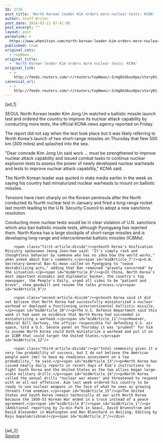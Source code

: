 ```yaml
---
ID: 1736
post_title: 'North Korean leader Kim orders more nuclear tests: KCNA'
author: Staff Writer
post_date: 2016-03-11 07:41:06
post_excerpt: ""
layout: post
permalink: >
  https://www.whenitson.com/north-korean-leader-kim-orders-more-nuclear-tests-kcna/
published: true
original_cats:
  - topNews
original_title:
  - 'North Korean leader Kim orders more nuclear tests: KCNA'
original_link:
  - >
    http://feeds.reuters.com/~r/reuters/topNews/~3/mgEm3bus0po/story01.htm
canonical_url:
  - >
    http://feeds.reuters.com/~r/reuters/topNews/~3/mgEm3bus0po/story01.htm
---
```

 [ad_1]
<br><div id="articleText">
<span id="midArticle_start"/>

<span id="midArticle_0"/><span class="focusParagraph" readability="5"><p><span class="articleLocation">SEOUL</span> North Korean leader Kim Jong Un watched a ballistic missile launch test and ordered the country to improve its nuclear attack capability by conducting more tests, the official KCNA news agency reported on Friday.</p></span><span id="midArticle_1"/><p>The report did not say when the test took place but it was likely referring to North Korea's launch of two short-range missiles on Thursday that flew 500 km (300 miles) and splashed into the sea.</p><span id="midArticle_2"/><p>"Dear comrade Kim Jong Un said work ... must be strengthened to improve nuclear attack capability and issued combat tasks to continue nuclear explosion tests to assess the power of newly developed nuclear warheads and tests to improve nuclear attack capability," KCNA said. </p><span id="midArticle_3"/><p>The North Korean leader was quoted in state media earlier in the week as saying his country had miniaturized nuclear warheads to mount on ballistic missiles.</p><span id="midArticle_4"/><p>Tensions have risen sharply on the Korean peninsula after the North conducted its fourth nuclear test in January and fired a long-range rocket last month leading to the U.N. Security Council to adopt a new sanctions resolution.</p><span id="midArticle_5"/><p>Conducting more nuclear tests would be in clear violation of U.N. sanctions which also ban ballistic missile tests, although Pyongyang has rejected them. North Korea has a large stockpile of short-range missiles and is developing long-range and intercontinental ballistic missiles (ICBMs). </p><span id="midArticle_6"/>
        
        <span class="first-article-divide"/><p>South Korea's Unification Ministry spokesman Jeong Joon-hee said: "It's simply rash and thoughtless behavior by someone who has no idea how the world works," when asked about Kim's comments.</p><span id="midArticle_7"/><p>U.N. Secretary-General Ban Ki-moon called on Pyongyang to "cease destabilizing acts," adding that Ban remained "gravely concerned" by the situation.</p><span id="midArticle_8"/><p>In China, North Korea's most important economic and diplomatic backer, the country's top newspaper, the People's Daily, urged all sides to be "patient and brave", show goodwill and resume the talks process.</p><span id="midArticle_9"/>
        
        <span class="second-article-divide"/><p>South Korea said it did not believe that North Korea had successfully miniaturized a nuclear warhead or deployed a functioning intercontinental ballistic missile.</p><span id="midArticle_10"/><p>The U.S. Defence Department said this week it had seen no evidence that North Korea had succeeded in miniaturizing a warhead.</p><span id="midArticle_11"/><p>However, Admiral Bill Gortney, the officer responsible for defending U.S. air space, told a U.S. Senate panel on Thursday it was "prudent" for him to assume North Korea could both miniaturize a warhead and put it on an ICBM that could target the United States.</p><span id="midArticle_12"/>
        
        <span class="third-article-divide"/><p>"Intel community gives it a very low probability of success, but I do not believe the American people want (me) to base my readiness assessment on a low probability," he said.</p><span id="midArticle_13"/><p>North Korea has issued nearly daily reports in recent days of Kim's instructions to fight South Korea and the United States as the two allies began large-scale military drills.</p><span id="midArticle_14"/><p>North Korea called the annual drills "nuclear war moves" and threatened to respond with an all-out offensive. Kim last week ordered his country to be ready to use nuclear weapons in the face of what he sees as growing threats from enemies.</p><span id="midArticle_15"/><p>The United States and South Korea remain technically at war with North Korea because the 1950-53 Korean War ended in a truce instead of a peace agreement.</p><span id="midArticle_0"/><span id="midArticle_1"/><p> (Additional reporting by Ju-min Park in Seoul, David Brunnstrom and David Alexander in Washington and Ben Blanchard in Beijing; Editing by Raju Gopalakrishnan)</p><span id="midArticle_2"/></div>
<br>[ad_2]
<br><a href="http://feeds.reuters.com/~r/reuters/topNews/~3/mgEm3bus0po/story01.htm">Source </a>